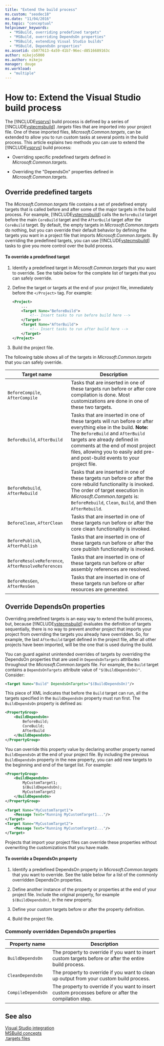 ```yaml
---
title: "Extend the build process"
ms.custom: "seodec18"
ms.date: "11/04/2016"
ms.topic: "conceptual"
helpviewer_keywords: 
  - "MSBuild, overriding predefined targets"
  - "MSBuild, overriding DependsOn properties"
  - "MSBuild, extending Visual Studio builds"
  - "MSBuild, DependsOn properties"
ms.assetid: cb077613-4a59-41b7-96ec-d8516689163c
author: mikejo5000
ms.author: mikejo
manager: douge
ms.workload: 
  - "multiple"
---
```

# How to: Extend the Visual Studio build process
The [!INCLUDE[vsprvs](../code-quality/includes/vsprvs_md.md)] build process is defined by a series of [!INCLUDE[vstecmsbuild](../extensibility/internals/includes/vstecmsbuild_md.md)] *.targets* files that are imported into your project file. One of these imported files, *Microsoft.Common.targets*, can be extended to allow you to run custom tasks at several points in the build process. This article explains two methods you can use to extend the [!INCLUDE[vsprvs](../code-quality/includes/vsprvs_md.md)] build process:  
  
-   Overriding specific predefined targets defined in *Microsoft.Common.targets*.  
  
-   Overriding the "DependsOn" properties defined in *Microsoft.Common.targets*.  
  
## Override predefined targets  
 The *Microsoft.Common.targets* file contains a set of predefined empty targets that is called before and after some of the major targets in the build process. For example, [!INCLUDE[vstecmsbuild](../extensibility/internals/includes/vstecmsbuild_md.md)] calls the `BeforeBuild` target before the main `CoreBuild` target and the `AfterBuild` target after the `CoreBuild` target. By default, the empty targets in *Microsoft.Common.targets* do nothing, but you can override their default behavior by defining the targets you want in a project file that imports *Microsoft.Common.targets*. By overriding the predefined targets, you can use [!INCLUDE[vstecmsbuild](../extensibility/internals/includes/vstecmsbuild_md.md)] tasks to give you more control over the build process.  
  
#### To override a predefined target  
  
1.  Identify a predefined target in *Microsoft.Common.targets* that you want to override. See the table below for the complete list of targets that you can safely override.  
  
2.  Define the target or targets at the end of your project file, immediately before the `</Project>` tag. For example:  
  
    ```xml  
    <Project>  
        ...  
        <Target Name="BeforeBuild">  
            <!-- Insert tasks to run before build here -->  
        </Target>  
        <Target Name="AfterBuild">  
            <!-- Insert tasks to run after build here -->  
        </Target>  
    </Project>  
    ```  
  
3.  Build the project file.  

The following table shows all of the targets in *Microsoft.Common.targets* that you can safely override.  
  
|Target name|Description|  
|-----------------|-----------------|  
|`BeforeCompile`, `AfterCompile`|Tasks that are inserted in one of these targets run before or after core compilation is done. Most customizations are done in one of these two targets.|  
|`BeforeBuild`, `AfterBuild`|Tasks that are inserted in one of these targets will run before or after everything else in the build. **Note:**  The `BeforeBuild` and `AfterBuild` targets are already defined in comments at the end of most project files, allowing you to easily add pre- and post-build events to your project file.|  
|`BeforeRebuild`, `AfterRebuild`|Tasks that are inserted in one of these targets run before or after the core rebuild functionality is invoked. The order of target execution in *Microsoft.Common.targets* is: `BeforeRebuild`, `Clean`, `Build`, and then `AfterRebuild`.|  
|`BeforeClean`, `AfterClean`|Tasks that are inserted in one of these targets run before or after the core clean functionality is invoked.|  
|`BeforePublish`, `AfterPublish`|Tasks that are inserted in one of these targets run before or after the core publish functionality is invoked.|  
|`BeforeResolveReference`, `AfterResolveReferences`|Tasks that are inserted in one of these targets run before or after assembly references are resolved.|  
|`BeforeResGen`, `AfterResGen`|Tasks that are inserted in one of these targets run before or after resources are generated.|  
  
## Override DependsOn properties  
 Overriding predefined targets is an easy way to extend the build process, but, because [!INCLUDE[vstecmsbuild](../extensibility/internals/includes/vstecmsbuild_md.md)] evaluates the definition of targets sequentially, there is no way to prevent another project that imports your project from overriding the targets you already have overridden. So, for example, the last `AfterBuild` target defined in the project file, after all other projects have been imported, will be the one that is used during the build.  
  
 You can guard against unintended overrides of targets by overriding the DependsOn properties that are used in `DependsOnTargets` attributes throughout the *Microsoft.Common.targets* file. For example, the `Build` target contains a `DependsOnTargets` attribute value of `"$(BuildDependsOn)"`. Consider:  
  
```xml  
<Target Name="Build" DependsOnTargets="$(BuildDependsOn)"/>  
```  
  
 This piece of XML indicates that before the `Build` target can run, all the targets specified in the `BuildDependsOn` property must run first. The `BuildDependsOn` property is defined as:  
  
```xml  
<PropertyGroup>  
    <BuildDependsOn>  
        BeforeBuild;  
        CoreBuild;  
        AfterBuild  
    </BuildDependsOn>  
</PropertyGroup>  
```  
  
 You can override this property value by declaring another property named `BuildDependsOn` at the end of your project file. By including the previous `BuildDependsOn` property in the new property, you can add new targets to the beginning and end of the target list. For example:  
  
```xml  
<PropertyGroup>  
    <BuildDependsOn>  
        MyCustomTarget1;  
        $(BuildDependsOn);  
        MyCustomTarget2  
    </BuildDependsOn>  
</PropertyGroup>  
  
<Target Name="MyCustomTarget1">  
    <Message Text="Running MyCustomTarget1..."/>  
</Target>  
<Target Name="MyCustomTarget2">  
    <Message Text="Running MyCustomTarget2..."/>  
</Target>  
```  
  
 Projects that import your project files can override these properties without overwriting the customizations that you have made.  
  
#### To override a DependsOn property  
  
1.  Identify a predefined DependsOn property in *Microsoft.Common.targets* that you want to override. See the table below for a list of the commonly overridden DependsOn properties.  
  
2.  Define another instance of the property or properties at the end of your project file. Include the original property, for example `$(BuildDependsOn)`, in the new property.  
  
3.  Define your custom targets before or after the property definition.  
  
4.  Build the project file.  
  
### Commonly overridden DependsOn properties  
  
|Property name|Description|  
|-------------------|-----------------|  
|`BuildDependsOn`|The property to override if you want to insert custom targets before or after the entire build process.|  
|`CleanDependsOn`|The property to override if you want to clean up output from your custom build process.|  
|`CompileDependsOn`|The property to override if you want to insert custom processes before or after the compilation step.|  
  
## See also  
 [Visual Studio integration](../msbuild/visual-studio-integration-msbuild.md)   
 [MSBuild concepts](../msbuild/msbuild-concepts.md)   
 [.targets files](../msbuild/msbuild-dot-targets-files.md)